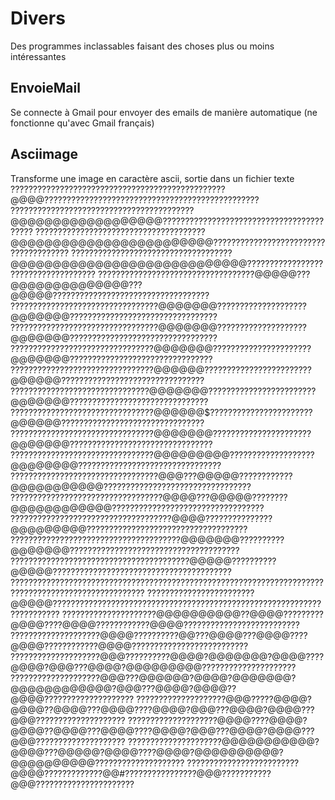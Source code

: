 # Divers
Des programmes inclassables faisant des choses plus ou moins intéressantes
## EnvoieMail
Se connecte à Gmail pour envoyer des emails de manière automatique (ne fonctionne qu'avec Gmail français)
## Asciimage
Transforme une image en caractère ascii, sortie dans un fichier texte
????????????????????????????????????????????????@@@@????????????????????????????????????????????????
?????????????????????????????????????????@@@@@@@@@@@@@@@@@@?????????????????????????????????????????
??????????????????????????????????????@@@@@@@@@@@@@@@@@@@@@@@@??????????????????????????????????????
????????????????????????????????????@@@@@@@@@@@@@@@@@@@@@@@@@@@@????????????????????????????????????
???????????????????????????????????@@@@@???@@@@@@@@@@@@@@???@@@@@???????????????????????????????????
?????????????????????????????????@@@@@@@????????????????????@@@@@@@?????????????????????????????????
?????????????????????????????????@@@@@@@????????????????????@@@@@@@?????????????????????????????????
????????????????????????????????@@@@@@@??????????????????????@@@@@@@????????????????????????????????
????????????????????????????????@@@@@@????????????????????????@@@@@@????????????????????????????????
???????????????????????????????@@@@@@@????????????????????????@@@@@@@???????????????????????????????
????????????????????????????????@@@@@@$???????????????????????@@@@@@????????????????????????????????
????????????????????????????????@@@@@@@??????????????????????@@@@@@@????????????????????????????????
????????????????????????????????@@@@@@@@@???????????????????@@@@@@@@????????????????????????????????
?????????????????????????????????@@@???@@@@@????????????@@@@@@@@@@@?????????????????????????????????
??????????????????????????????????@@@@???@@@@@????????@@@@@@@@@@@@??????????????????????????????????
????????????????????????????????????@@@@???????????????@@@@@@@@@????????????????????????????????????
??????????????????????????????????????@@@@@@@??????????@@@@@@@??????????????????????????????????????
????????????????????????????????????????@@@@@??????????@@@@@????????????????????????????????????????
????????????????????????????????????????????????????????????????????????????????????????????????????
????????????????????????@@@@@???????????????????????????????????????????????????????????????????????
?????????????????????@@@@@@@@@@??@@@@?????????@@@@????@@@@????????????@@@@??????????????????????????
????????????????????@@@@??????????@@???@@@@???@@@@????@@@@????????????@@@@??????????????????????????
????????????????????@@@??????????@@@@?@@@@@@@?@@@@????@@@@?@@@???@@@@?@@@@@@@@@?????????????????????
????????????????????@@@???@@@@@@?@@@@?@@@@@@@?@@@@@@@@@@@@?@@@???@@@@?@@@@??@@@@????????????????????
????????????????????@@@?????@@@@?@@@@??@@@@???@@@@????@@@@?@@@???@@@@?@@@@???@@@????????????????????
????????????????????@@@@????@@@@?@@@@??@@@@???@@@@????@@@@?@@@???@@@@?@@@@???@@@????????????????????
?????????????????????@@@@@@@@@@@?@@@@???@@@@@?@@@@????@@@@?@@@@@@@@@@?@@@@@@@@@@????????????????????
?????????????????????????@@@@?????????????@@#????????????????@@@???????????@@@??????????????????????

